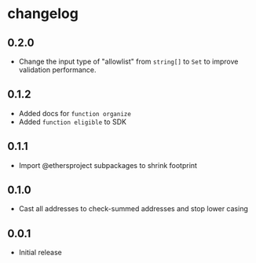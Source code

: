 # changelog

## 0.2.0

- Change the input type of "allowlist" from `string[]` to `Set` to improve
  validation performance.

## 0.1.2

- Added docs for `function organize`
- Added `function eligible` to SDK

## 0.1.1

- Import @ethersproject subpackages to shrink footprint

## 0.1.0

- Cast all addresses to check-summed addresses and stop lower casing

## 0.0.1

- Initial release
